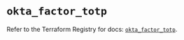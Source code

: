 # `okta_factor_totp`

Refer to the Terraform Registry for docs: [`okta_factor_totp`](https://registry.terraform.io/providers/okta/okta/4.12.0/docs/resources/factor_totp).
